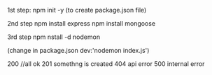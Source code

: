 

1st step: npm init -y
(to create package.json file)


2nd step 
npm install express
npm install mongoose

3rd step
npm nstall -d nodemon

(change in package.json  dev:'nodemon index.js')


200  //all ok
201  somethng is created 
404  api error
500  internal error
